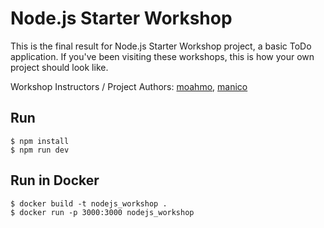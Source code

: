 # Node.js Starter Workshop

This is the final result for Node.js Starter Workshop project, a basic ToDo application.
If you've been visiting these workshops, this is how your own project should look like.

Workshop Instructors / Project Authors: [moahmo](https://github.com/moahmo), [manico](https://github.com/manico)

## Run
```
$ npm install
$ npm run dev
```

## Run in Docker

```
$ docker build -t nodejs_workshop .
$ docker run -p 3000:3000 nodejs_workshop
```
